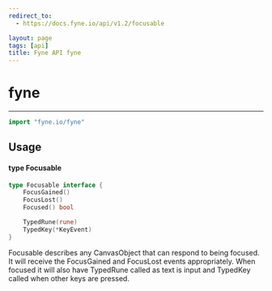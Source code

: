 ```yaml
---
redirect_to:
  - https://docs.fyne.io/api/v1.2/focusable

layout: page
tags: [api]
title: Fyne API fyne
---
```



# fyne
---
```go
import "fyne.io/fyne"
```

## Usage

#### type Focusable

```go
type Focusable interface {
	FocusGained()
	FocusLost()
	Focused() bool

	TypedRune(rune)
	TypedKey(*KeyEvent)
}
```

Focusable describes any CanvasObject that can respond to being focused. It will receive the FocusGained and FocusLost events appropriately. When focused it will also have TypedRune called as text is input and TypedKey called when other keys are pressed.
